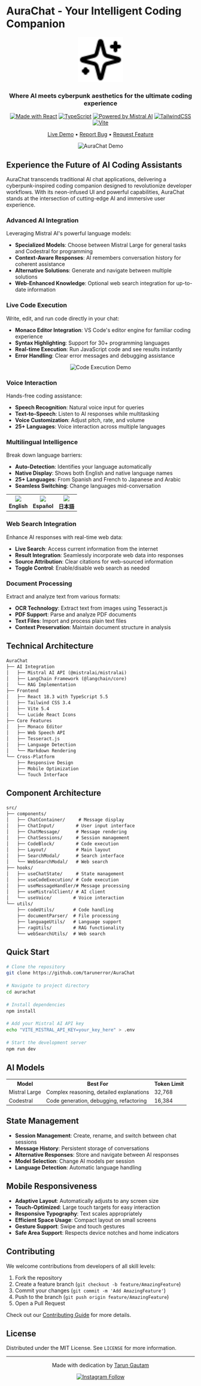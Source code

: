 # AuraChat - Your Intelligent Coding Companion

<div align="center">
  <img src="https://raw.githubusercontent.com/lucide-icons/lucide/main/icons/sparkles.svg" alt="AuraChat Logo" width="120" height="120">
  
  <h3>Where AI meets cyberpunk aesthetics for the ultimate coding experience</h3>

  [![Made with React](https://img.shields.io/badge/React-18.3-blue?logo=react&logoColor=white)](https://reactjs.org)
  [![TypeScript](https://img.shields.io/badge/TypeScript-5.5-blue?logo=typescript&logoColor=white)](https://www.typescriptlang.org/)
  [![Powered by Mistral AI](https://img.shields.io/badge/AI-Mistral-purple?logo=openai&logoColor=white)](https://mistral.ai)
  [![TailwindCSS](https://img.shields.io/badge/Tailwind-3.4-blue?logo=tailwindcss&logoColor=white)](https://tailwindcss.com)
  [![Vite](https://img.shields.io/badge/Vite-5.4-blue?logo=vite&logoColor=white)](https://vitejs.dev)

  [Live Demo](https://aurachat.netlify.app) • [Report Bug](https://github.com/tarunerror/AuraChat/issues) • [Request Feature](https://github.com/tarunerror/AuraChat/issues)

  ![AuraChat Demo](https://i.postimg.cc/ncv1C0Cf/Screenshot-2025-02-24-112701.png)
</div>

## Experience the Future of AI Coding Assistants

AuraChat transcends traditional AI chat applications, delivering a cyberpunk-inspired coding companion designed to revolutionize developer workflows. With its neon-infused UI and powerful capabilities, AuraChat stands at the intersection of cutting-edge AI and immersive user experience.

### Advanced AI Integration

Leveraging Mistral AI's powerful language models:

- **Specialized Models**: Choose between Mistral Large for general tasks and Codestral for programming
- **Context-Aware Responses**: AI remembers conversation history for coherent assistance
- **Alternative Solutions**: Generate and navigate between multiple solutions
- **Web-Enhanced Knowledge**: Optional web search integration for up-to-date information

### Live Code Execution

Write, edit, and run code directly in your chat:

- **Monaco Editor Integration**: VS Code's editor engine for familiar coding experience
- **Syntax Highlighting**: Support for 30+ programming languages
- **Real-time Execution**: Run JavaScript code and see results instantly
- **Error Handling**: Clear error messages and debugging assistance

<div align="center">
  <img src="https://i.postimg.cc/L8JnHJZD/code-execution.gif" alt="Code Execution Demo" width="80%">
</div>

### Voice Interaction

Hands-free coding assistance:

- **Speech Recognition**: Natural voice input for queries
- **Text-to-Speech**: Listen to AI responses while multitasking
- **Voice Customization**: Adjust pitch, rate, and volume
- **25+ Languages**: Voice interaction across multiple languages

### Multilingual Intelligence

Break down language barriers:

- **Auto-Detection**: Identifies your language automatically
- **Native Display**: Shows both English and native language names
- **25+ Languages**: From Spanish and French to Japanese and Arabic
- **Seamless Switching**: Change languages mid-conversation

<div align="center">
  <table>
    <tr>
      <td align="center"><img src="https://i.postimg.cc/QCZ3Rhwh/english.png" width="200px"><br><b>English</b></td>
      <td align="center"><img src="https://i.postimg.cc/QCZ3Rhwh/spanish.png" width="200px"><br><b>Español</b></td>
      <td align="center"><img src="https://i.postimg.cc/QCZ3Rhwh/japanese.png" width="200px"><br><b>日本語</b></td>
    </tr>
  </table>
</div>

### Web Search Integration

Enhance AI responses with real-time web data:

- **Live Search**: Access current information from the internet
- **Result Integration**: Seamlessly incorporate web data into responses
- **Source Attribution**: Clear citations for web-sourced information
- **Toggle Control**: Enable/disable web search as needed

### Document Processing

Extract and analyze text from various formats:

- **OCR Technology**: Extract text from images using Tesseract.js
- **PDF Support**: Parse and analyze PDF documents
- **Text Files**: Import and process plain text files
- **Context Preservation**: Maintain document structure in analysis

## Technical Architecture

```
AuraChat
├── AI Integration
│   ├── Mistral AI API (@mistralai/mistralai)
│   ├── LangChain Framework (@langchain/core)
│   └── RAG Implementation
├── Frontend
│   ├── React 18.3 with TypeScript 5.5
│   ├── Tailwind CSS 3.4
│   ├── Vite 5.4
│   └── Lucide React Icons
├── Core Features
│   ├── Monaco Editor
│   ├── Web Speech API
│   ├── Tesseract.js
│   ├── Language Detection
│   └── Markdown Rendering
└── Cross-Platform
    ├── Responsive Design
    ├── Mobile Optimization
    └── Touch Interface
```

## Component Architecture

```
src/
├── components/
│   ├── ChatContainer/     # Message display
│   ├── ChatInput/        # User input interface
│   ├── ChatMessage/      # Message rendering
│   ├── ChatSessions/     # Session management
│   ├── CodeBlock/        # Code execution
│   ├── Layout/           # Main layout
│   ├── SearchModal/      # Search interface
│   └── WebSearchModal/   # Web search
├── hooks/
│   ├── useChatState/     # State management
│   ├── useCodeExecution/ # Code execution
│   ├── useMessageHandler/# Message processing
│   ├── useMistralClient/ # AI client
│   └── useVoice/        # Voice interaction
└── utils/
    ├── codeUtils/       # Code handling
    ├── documentParser/  # File processing
    ├── languageUtils/   # Language support
    ├── ragUtils/        # RAG functionality
    └── webSearchUtils/  # Web search
```

## Quick Start

```bash
# Clone the repository
git clone https://github.com/tarunerror/AuraChat

# Navigate to project directory
cd aurachat

# Install dependencies
npm install

# Add your Mistral AI API key
echo "VITE_MISTRAL_API_KEY=your_key_here" > .env

# Start the development server
npm run dev
```

## AI Models

<div align="center">
  <table>
    <tr>
      <th>Model</th>
      <th>Best For</th>
      <th>Token Limit</th>
    </tr>
    <tr>
      <td>Mistral Large</td>
      <td>Complex reasoning, detailed explanations</td>
      <td>32,768</td>
    </tr>
    <tr>
      <td>Codestral</td>
      <td>Code generation, debugging, refactoring</td>
      <td>16,384</td>
    </tr>
  </table>
</div>

## State Management

- **Session Management**: Create, rename, and switch between chat sessions
- **Message History**: Persistent storage of conversations
- **Alternative Responses**: Store and navigate between AI responses
- **Model Selection**: Change AI models per session
- **Language Detection**: Automatic language handling

## Mobile Responsiveness

- **Adaptive Layout**: Automatically adjusts to any screen size
- **Touch-Optimized**: Large touch targets for easy interaction
- **Responsive Typography**: Text scales appropriately
- **Efficient Space Usage**: Compact layout on small screens
- **Gesture Support**: Swipe and touch gestures
- **Safe Area Support**: Respects device notches and home indicators

## Contributing

We welcome contributions from developers of all skill levels:

1. Fork the repository
2. Create a feature branch (`git checkout -b feature/AmazingFeature`)
3. Commit your changes (`git commit -m 'Add AmazingFeature'`)
4. Push to the branch (`git push origin feature/AmazingFeature`)
5. Open a Pull Request

Check out our [Contributing Guide](CONTRIBUTING.md) for more details.

## License

Distributed under the MIT License. See `LICENSE` for more information.

---

<div align="center">
  <p>Made with dedication by <a href="https://github.com/tarunerror">Tarun Gautam</a></p>
  
  <a href="https://instagram.com/tan.error">
    <img src="https://img.shields.io/badge/Follow-%40tan.error-ff69b4?style=social&logo=instagram" alt="Instagram Follow">
  </a>
</div>